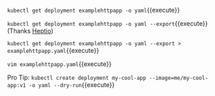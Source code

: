 `kubectl get deployment examplehttpapp -o yaml`{{execute}}

`kubectl get deployment examplehttpapp -o yaml --export`{{execute}} (Thanks [Heptio](https://blog.heptio.com/using-kubectl-to-jumpstart-a-yaml-file-heptioprotip-6f5b8a63a3ea))

`kubectl get deployment examplehttpapp -o yaml --export > examplehttpapp.yaml`{{execute}}

`vim examplehttpapp.yaml`{{execute}}

Pro Tip: `kubectl create deployment my-cool-app --image=me/my-cool-app:v1 -o yaml --dry-run`{{execute}}

